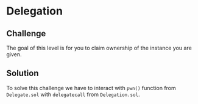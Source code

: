 # Delegation

## Challenge

The goal of this level is for you to claim ownership of the instance you are given.

## Solution

To solve this challenge we have to interact with `pwn()` function from `Delegate.sol` with `delegatecall` from `Delegation.sol`.
